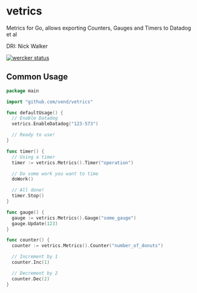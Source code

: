 # vetrics
Metrics for Go, allows exporting Counters, Gauges and Timers to Datadog et al

DRI: Nick Walker

[![wercker status](https://app.wercker.com/status/c4827d0e82b2fa4315712c0f5646fe58/m/master "wercker status")](https://app.wercker.com/project/bykey/c4827d0e82b2fa4315712c0f5646fe58)

## Common Usage

```go
package main

import "github.com/vend/vetrics"

func defaultUsage() {
  // Enable Datadog
  vetrics.EnableDatadog("123-573")

  // Ready to use!
}

func timer() {
  // Using a timer
  timer := vetrics.Metrics().Timer("operation")

  // Do some work you want to time
  doWork()

  // All done!
  timer.Stop()
}

func gauge() {
  gauge := vetrics.Metrics().Gauge("some_gauge")
  gauge.Update(123)
}

func counter() {
  counter := vetrics.Metrics().Counter("number_of_donuts")

  // Increment by 1
  counter.Inc(1)

  // Decrement by 2
  counter.Dec(2)
}
```

